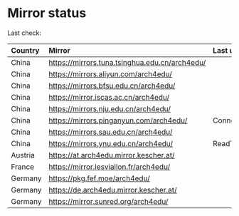 <script src="./time.js"></script>
# Mirror status
Last check: <script type="text/javascript">localize(1676629322.3307471);</script>

|Country|Mirror|Last update|
|:------|:-----|:----------|
|China|https://mirrors.tuna.tsinghua.edu.cn/arch4edu/|<script type="text/javascript">localize(1676615780);</script>|
|China|https://mirrors.aliyun.com/arch4edu/|<script type="text/javascript">localize(1676572465);</script>|
|China|https://mirrors.bfsu.edu.cn/arch4edu/|<script type="text/javascript">localize(1676572465);</script>|
|China|https://mirror.iscas.ac.cn/arch4edu/|<script type="text/javascript">localize(1676615780);</script>|
|China|https://mirrors.nju.edu.cn/arch4edu/|<script type="text/javascript">localize(1676529475);</script>|
|China|https://mirrors.pinganyun.com/arch4edu/|ConnectionError|
|China|https://mirrors.sau.edu.cn/arch4edu/|<script type="text/javascript">localize(1673850842);</script>|
|China|https://mirrors.ynu.edu.cn/arch4edu/|ReadTimeout|
|Austria|https://at.arch4edu.mirror.kescher.at/|<script type="text/javascript">localize(1676572465);</script>|
|France|https://mirror.lesviallon.fr/arch4edu/|<script type="text/javascript">localize(1676572465);</script>|
|Germany|https://pkg.fef.moe/arch4edu/|<script type="text/javascript">localize(1676572465);</script>|
|Germany|https://de.arch4edu.mirror.kescher.at/|<script type="text/javascript">localize(1676572465);</script>|
|Germany|https://mirror.sunred.org/arch4edu/|<script type="text/javascript">localize(1676572465);</script>|

<script src="./tablefilter/tablefilter.js"></script>
<script src="./table.js"></script>